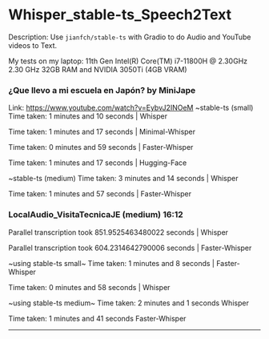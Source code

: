 # Whisper_stable-ts_Speech2Text
Description: Use `jianfch/stable-ts` with Gradio to do Audio and YouTube videos to Text. 

My tests on my laptop: 11th Gen Intel(R) Core(TM) i7-11800H @ 2.30GHz   2.30 GHz 32GB RAM and NVIDIA 3050Ti (4GB VRAM)

### ¿Que llevo a mi escuela en Japón? by MiniJape
Link: https://www.youtube.com/watch?v=EybvJ2INOeM
~stable-ts (small)
Time taken: 1 minutes and 10 seconds 	|   Whisper

Time taken: 1 minutes and 17 seconds	|   Minimal-Whisper

Time taken: 0 minutes and 59 seconds	|   Faster-Whisper

Time taken: 1 minutes and 17 seconds	|   Hugging-Face


~stable-ts (medium)
Time taken: 3 minutes and 14 seconds	|   Whisper

Time taken: 1 minutes and 57 seconds	|   Faster-Whisper


### LocalAudio_VisitaTecnicaJE (medium) 16:12
Parallel transcription took 851.9525463480022 seconds	|   Whisper

Parallel transcription took 604.2314642790006 seconds	|   Faster-Whisper


~using stable-ts small~
Time taken: 1 minutes and 8 seconds	|   Faster-Whisper

Time taken: 0 minutes and 58 seconds	|   Whisper


~using stable-ts medium~
Time taken: 2 minutes and 1 seconds	Whisper

Time taken: 1 minutes and 41 seconds	Faster-Whisper

---

